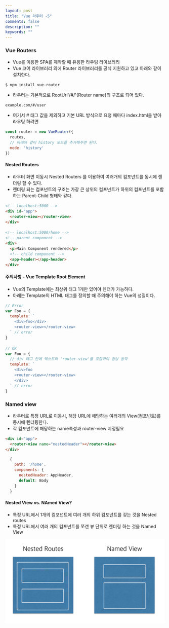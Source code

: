 ```yaml
---
layout: post
title: "Vue 라우터 -5"
comments: false
description: ""
keywords: ""
---
```



### Vue Routers

- Vue를 이용한 SPA를 제작할 때 유용한 라우팅 라이브러리
- Vue 코어 라이브러리 외에 Router 라이브러리를 공식 지원하고 있고 아래와 같이 설치한다.

```
$ npm install vue-router
```

- 라우터는 기본적으로 RootUrl'/#/'{Router name}의 구조로 되어 있다.

```
example.com/#/user
```

- 여기서 # 태그 값을 제외하고 기본 URL 방식으로 요청 때마다 index.html을 받아 라우팅 하려면

```JavaScript
const router = new VueRouter({
  routes,
  // 아래와 같이 history 모드를 추가해주면 된다.
  mode: 'history'
})
```


#### Nested Routers

- 라우터 화면 이동시 Nested Routers 를 이용하여 여러개의 컴포넌트를 동시에 렌더링 할 수 있다.
- 렌더링 되는 컴포넌트의 구조는 가장 큰 상위의 컴포넌트가 하위의 컴포넌트를 포함하는 Parent-Child 형태와 같다.

```html
<!-- localhost:5000 -->
<div id="app">
  <router-view></router-view>
</div>

<!-- localhost:5000/home -->
<!-- parent component -->
<div>
  <p>Main Component rendered</p>
  <!-- child component -->
  <app-header></app-header>
</div>
```



#### 주의사항 - Vue Template Root Element

- Vue의 Template에는 최상위 태그 1개만 있어야 렌더가 가능하다.
- 아래는 Template의 HTML 태그를 정의할 때 주의해야 하는 Vue의 성질이다.

```JavaScript
// Error
var Foo = {
  template: `
    <div>foo</div>
    <router-view></router-view>
  ` // error
}

// OK
var Foo = {
  // div 태그 안에 텍스트와 'router-view'를 포함하여 정상 동작
  template: `
    <div>foo
    <router-view></router-view>
    </div>
  ` // error
}

```


### Named view

- 라우터로 특정 URL로 이동시, 해당 URL에 해당하는 여러개의 View(컴포넌트)를 동시에 렌더링한다.
- 각 컴포넌트에 해당하는 name속성과 router-view 지정필요

```HTML
<div id="app">
  <router-view name="nestedHeader"></router-view>
</div>
```
```JavaScript
  {
    path: '/home',
    components: {
      nestedHeader: AppHeader,
      default: Body
    }
  }
```


#### Nested View vs. NAmed View?

- 특정 URL에서 1개의 컴포넌트에 여러 개의 하위 컴포넌트를 갖는 것을 Nested routes
- 특정 URL에서 여러 개의 컴포넌트를 쪼갠 뷰 단위로 렌더링 하는 것을 Named View

![vue-namedview-nestedroutes.png](/images/vue/vue-namedview-nestedroutes.png)
